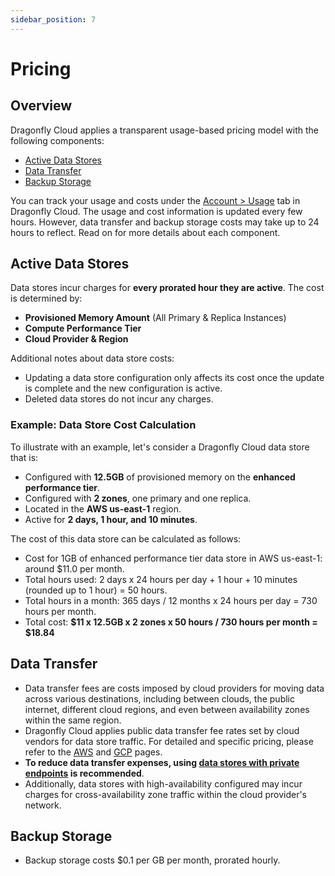 ```yaml
---
sidebar_position: 7
---
```


# Pricing

## Overview

Dragonfly Cloud applies a transparent usage-based pricing model with the following components:

- [Active Data Stores](#active-data-stores)
- [Data Transfer](#data-transfer)
- [Backup Storage](#backup-storage)

You can track your usage and costs under the [Account > Usage](https://dragonflydb.cloud/account/usage) tab in Dragonfly Cloud.
The usage and cost information is updated every few hours.
However, data transfer and backup storage costs may take up to 24 hours to reflect.
Read on for more details about each component.

## Active Data Stores

Data stores incur charges for **every prorated hour they are active**.
The cost is determined by:

- **Provisioned Memory Amount** (All Primary & Replica Instances)
- **Compute Performance Tier**
- **Cloud Provider & Region**

Additional notes about data store costs:

- Updating a data store configuration only affects its cost once the update is complete and the new configuration is active.
- Deleted data stores do not incur any charges.

### Example: Data Store Cost Calculation

To illustrate with an example, let's consider a Dragonfly Cloud data store that is:

- Configured with **12.5GB** of provisioned memory on the **enhanced performance tier**.
- Configured with **2 zones**, one primary and one replica.
- Located in the **AWS us-east-1** region.
- Active for **2 days, 1 hour, and 10 minutes**.

The cost of this data store can be calculated as follows:

- Cost for 1GB of enhanced performance tier data store in AWS us-east-1: around $11.0 per month.
- Total hours used: 2 days x 24 hours per day + 1 hour + 10 minutes (rounded up to 1 hour) = 50 hours.
- Total hours in a month: 365 days / 12 months x 24 hours per day = 730 hours per month.
- Total cost: **$11 x 12.5GB x 2 zones x 50 hours / 730 hours per month = $18.84**

## Data Transfer

- Data transfer fees are costs imposed by cloud providers for moving data across various destinations,
  including between clouds, the public internet, different cloud regions, and even between availability zones within the same region.
- Dragonfly Cloud applies public data transfer fee rates set by cloud vendors for data store traffic.
  For detailed and specific pricing, please refer to the [AWS](https://aws.amazon.com/ec2/pricing/on-demand/) and [GCP](https://cloud.google.com/vpc/network-pricing) pages.
- **To reduce data transfer expenses, using [data stores with private endpoints](./datastores.md#private-endpoint) is recommended**.
- Additionally, data stores with high-availability configured may incur charges for cross-availability zone traffic within the cloud provider's network.

## Backup Storage

- Backup storage costs $0.1 per GB per month, prorated hourly.
